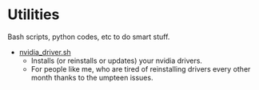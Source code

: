 # Utilities
Bash scripts, python codes, etc to do smart stuff.

* [nvidia_driver.sh](https://github.com/willcmc/linux/blob/main/nvidia_driver.sh)
    * Installs (or reinstalls or updates) your nvidia drivers.
    * For people like me, who are tired of reinstalling drivers every other month thanks to the umpteen issues.
